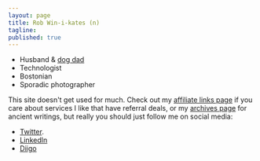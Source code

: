 ```yaml
---
layout: page
title: Rob Win-i-kates (n)
tagline: 
published: true
---
```

* Husband & [dog dad](https://www.facebook.com/duchessellie/)
* Technologist
* Bostonian
* Sporadic photographer

This site doesn't get used for much. Check out my [affiliate links page](/affiliates) if you care about services I like that have referral deals, or my [archives page](/archive) for ancient writings, but really you should just follow me on social media:
* [Twitter](https://twitter.com/rob_w).
* [LinkedIn](https://www.linkedin.com/in/robertwinikates/)
* [Diigo](https://www.diigo.com/profile/rwinikates)
